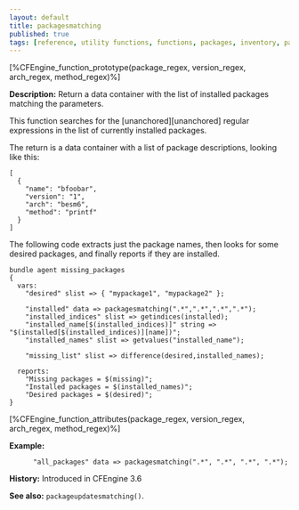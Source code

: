 ```yaml
---
layout: default
title: packagesmatching
published: true
tags: [reference, utility functions, functions, packages, inventory, packagesmatching]
---
```


[%CFEngine_function_prototype(package_regex, version_regex, arch_regex, method_regex)%]

**Description:** Return a data container with the list of installed packages matching the parameters.

This function searches for the [unanchored][unanchored] regular expressions in 
the list of currently installed packages.

The return is a data container with a list of package descriptions, looking like this:

```
[
  {
    "name": "bfoobar",
    "version": "1",
    "arch": "besm6",
    "method": "printf"
  }
]
```

The following code extracts just the package names, then looks for
some desired packages, and finally reports if they are installed.

```cf3
bundle agent missing_packages
{
  vars:
    "desired" slist => { "mypackage1", "mypackage2" };

    "installed" data => packagesmatching(".*",".*",".*",".*");
    "installed_indices" slist => getindices(installed);
    "installed_name[$(installed_indices)]" string => "$(installed[$(installed_indices)][name])";
    "installed_names" slist => getvalues("installed_name");

    "missing_list" slist => difference(desired,installed_names);

  reports:
    "Missing packages = $(missing)";
    "Installed packages = $(installed_names)";
    "Desired packages = $(desired)";
}
```

[%CFEngine_function_attributes(package_regex, version_regex, arch_regex, method_regex)%]

**Example:**  

```cf3
      "all_packages" data => packagesmatching(".*", ".*", ".*", ".*");
```

**History:** Introduced in CFEngine 3.6

**See also:** `packageupdatesmatching()`.
